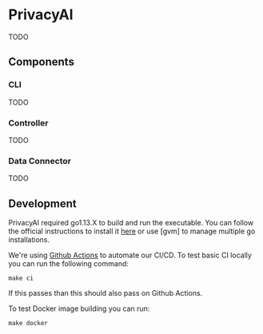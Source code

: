# PrivacyAI

TODO

## Components

### CLI

TODO

### Controller

TODO

### Data Connector

TODO

## Development

PrivacyAI required go1.13.X to build and run the executable. You can follow the official instructions to install it [here](https://golang.org/doc/install) or use [gvm] to manage multiple go installations.

We're using [Github Actions](https://github.com/features/actions) to automate our CI/CD. To test basic CI locally you can run the following command:

```
make ci
```

If this passes than this should also pass on Github Actions.

To test Docker image building you can run:

```
make docker
```